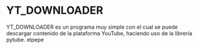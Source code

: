 # YT_DOWNLOADER
YT_DOWNLOADER es un programa muy simple con el cual se puede descargar contenido de la plataforma YouTube, haciendo uso de la librería pytube.
elpepe
